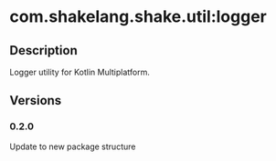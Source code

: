 # com.shakelang.shake.util:logger
## Description
Logger utility for Kotlin Multiplatform.
## Versions
### 0.2.0
Update to new package structure